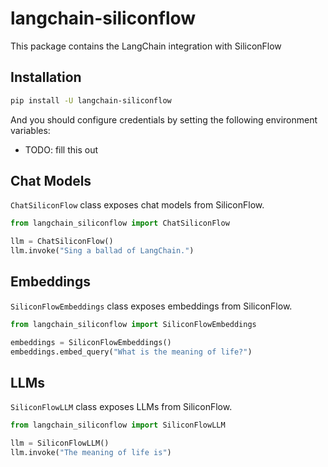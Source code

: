 # langchain-siliconflow

This package contains the LangChain integration with SiliconFlow

## Installation

```bash
pip install -U langchain-siliconflow
```

And you should configure credentials by setting the following environment variables:

* TODO: fill this out

## Chat Models

`ChatSiliconFlow` class exposes chat models from SiliconFlow.

```python
from langchain_siliconflow import ChatSiliconFlow

llm = ChatSiliconFlow()
llm.invoke("Sing a ballad of LangChain.")
```

## Embeddings

`SiliconFlowEmbeddings` class exposes embeddings from SiliconFlow.

```python
from langchain_siliconflow import SiliconFlowEmbeddings

embeddings = SiliconFlowEmbeddings()
embeddings.embed_query("What is the meaning of life?")
```

## LLMs
`SiliconFlowLLM` class exposes LLMs from SiliconFlow.

```python
from langchain_siliconflow import SiliconFlowLLM

llm = SiliconFlowLLM()
llm.invoke("The meaning of life is")
```
